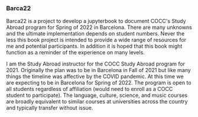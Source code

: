 ### Barca22

Barca22 is a project to develop a jupyterbook to document COCC's Study Abroad program for Spring of 2022 in Barcelona. There are many unknowns and the ultimate implementation depends on student numbers. Never the less this book project is intended to provide a wide range of resources for me and potential participants. In addition it is hoped that this book might function as a reminder of the experience on many levels. 

I am the Study Abroad instructor for the COCC Study Abroad program for 2021. Originally the plan was to be in Barcelona in Fall of 2021 but like many things the timeline was affective by the COVID pandemic. At this time we are expecting to be in Barcelona for Spring of 2022. The program is open to all students regardless of affiliation (would need to enroll as a COCC student to participate). The language, culture, science, and music courses are broadly equivalent to similar courses at universities across the country and typically transfer without issue.